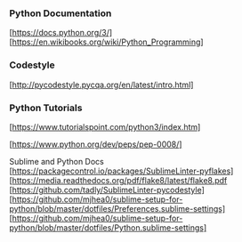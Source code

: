 ### Python Documentation
[https://docs.python.org/3/]
[https://en.wikibooks.org/wiki/Python_Programming]

### Codestyle
[http://pycodestyle.pycqa.org/en/latest/intro.html]


### Python Tutorials
[https://www.tutorialspoint.com/python3/index.htm]

[https://www.python.org/dev/peps/pep-0008/]


Sublime and Python Docs
[https://packagecontrol.io/packages/SublimeLinter-pyflakes]
[https://media.readthedocs.org/pdf/flake8/latest/flake8.pdf
[https://github.com/tadly/SublimeLinter-pycodestyle]
[https://github.com/mjhea0/sublime-setup-for-python/blob/master/dotfiles/Preferences.sublime-settings]
[https://github.com/mjhea0/sublime-setup-for-python/blob/master/dotfiles/Python.sublime-settings]
